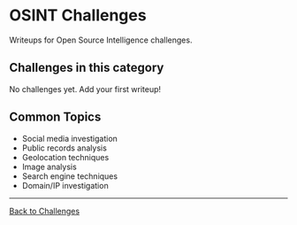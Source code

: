 # OSINT Challenges

Writeups for Open Source Intelligence challenges.

## Challenges in this category

No challenges yet. Add your first writeup!

## Common Topics

- Social media investigation
- Public records analysis
- Geolocation techniques
- Image analysis
- Search engine techniques
- Domain/IP investigation

---

[Back to Challenges](../README.md)
